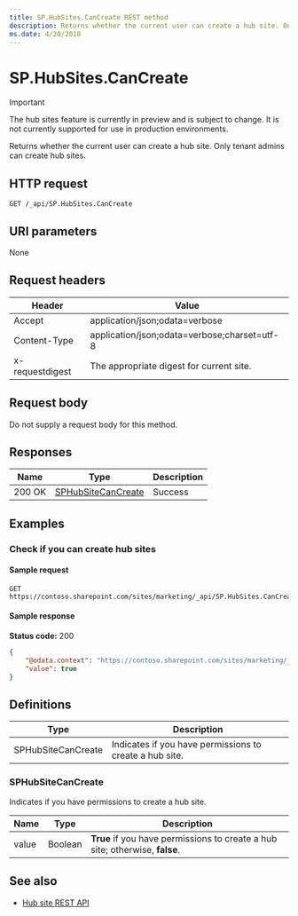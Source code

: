 ```yaml
---
title: SP.HubSites.CanCreate REST method
description: Returns whether the current user can create a hub site. Only tenant admins can create hub sites.
ms.date: 4/20/2018
---
```


# SP.HubSites.CanCreate

> [!IMPORTANT]
> The hub sites feature is currently in preview and is subject to change. It is not currently supported for use in production environments. 

Returns whether the current user can create a hub site. Only tenant admins can create hub sites.

## HTTP request

```HTTP
GET /_api/SP.HubSites.CanCreate
```

## URI parameters

None

## Request headers

| Header | Value |
|--------|-------|
|Accept|application/json;odata=verbose|
|Content-Type|application/json;odata=verbose;charset=utf-8|
|x-requestdigest|The appropriate digest for current site.|

## Request body

Do not supply a request body for this method.

## Responses

| Name   | Type    |Description|
|--------|---------|-----------|
|200 OK  | [SPHubSiteCanCreate](#sphubsitecancreate) |Success    |

## Examples

### Check if you can create hub sites

#### Sample request

```HTTP
GET
https://contoso.sharepoint.com/sites/marketing/_api/SP.HubSites.CanCreate
```

#### Sample response

**Status code:** 200

```json
{
	"@odata.context": "https://contoso.sharepoint.com/sites/marketing/_api/$metadata#Edm.Boolean",
	"value": true
}
```

## Definitions

|Type|Description|
|---|---|
| SPHubSiteCanCreate | Indicates if you have permissions to create a hub site.|

### SPHubSiteCanCreate

Indicates if you have permissions to create a hub site.

|Name  |Type    |Description  |
|------|--------|-------------|
|value |Boolean | **True** if you have permissions to create a hub site; otherwise, **false**.        |

## See also

- [Hub site REST API](hub-site-rest-api.md)
